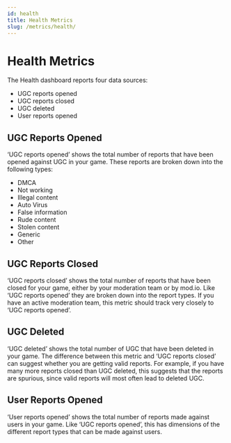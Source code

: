```yaml
---
id: health
title: Health Metrics
slug: /metrics/health/
---
```


# Health Metrics

The Health dashboard reports four data sources:

* UGC reports opened
* UGC reports closed
* UGC deleted
* User reports opened

## UGC Reports Opened

‘UGC reports opened’ shows the total number of reports that have been opened against UGC in your game. These reports are broken down into the following types:

* DMCA
* Not working
* Illegal content
* Auto Virus
* False information
* Rude content 
* Stolen content
* Generic
* Other

## UGC Reports Closed

‘UGC reports closed’ shows the total number of reports that have been closed for your game, either by your moderation team or by mod.io. Like ‘UGC reports opened’ they are broken down into the report types. If you have an active moderation team, this metric should track very closely to ‘UGC reports opened’. 

## UGC Deleted

‘UGC deleted’ shows the total number of UGC that have been deleted in your game. The difference between this metric and ‘UGC reports closed’ can suggest whether you are getting valid reports. For example, if you have many more reports closed than UGC deleted, this suggests that the reports are spurious, since valid reports will most often lead to deleted UGC. 

## User Reports Opened

‘User reports opened’ shows the total number of reports made against users in your game. Like ‘UGC reports opened’, this has dimensions of the different report types that can be made against users.